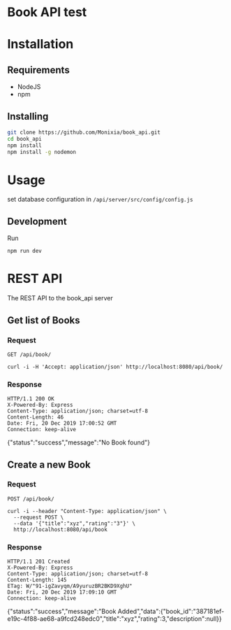 # Book API test


# Installation

## Requirements
- NodeJS
- npm

## Installing
```bash
git clone https://github.com/Monixia/book_api.git
cd book_api
npm install
npm install -g nodemon

```

# Usage

set database configuration in ```/api/server/src/config/config.js```

## Development

Run
```
npm run dev
```


# REST API

The REST API to the book_api server

## Get list of Books

### Request

`GET /api/book/`

    curl -i -H 'Accept: application/json' http://localhost:8080/api/book/

### Response

	HTTP/1.1 200 OK
	X-Powered-By: Express
	Content-Type: application/json; charset=utf-8
	Content-Length: 46
	Date: Fri, 20 Dec 2019 17:00:52 GMT
	Connection: keep-alive

{"status":"success","message":"No Book found"}

## Create a new Book

### Request

`POST /api/book/`

    curl -i --header "Content-Type: application/json" \
      --request POST \
      --data '{"title":"xyz","rating":"3"}' \
      http://localhost:8080/api/book

### Response

	HTTP/1.1 201 Created
	X-Powered-By: Express
	Content-Type: application/json; charset=utf-8
	Content-Length: 145
	ETag: W/"91-igZavyqm/A9yuruzBR2BKD9XghU"
	Date: Fri, 20 Dec 2019 17:09:10 GMT
	Connection: keep-alive

{"status":"success","message":"Book Added","data":{"book_id":"387181ef-e19c-4f88-ae68-a9fcd248edc0","title":"xyz","rating":3,"description":null}}
